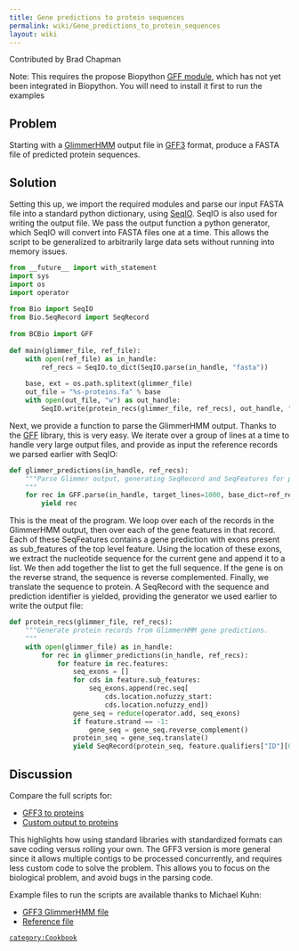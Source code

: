 ```yaml
---
title: Gene predictions to protein sequences
permalink: wiki/Gene_predictions_to_protein_sequences
layout: wiki
---
```


Contributed by Brad Chapman

Note: This requires the propose Biopython [GFF
module](http://github.com/chapmanb/bcbb/tree/master/gff/), which has not
yet been integrated in Biopython. You will need to install it first to
run the examples

Problem
-------

Starting with a
[GlimmerHMM](http://www.cbcb.umd.edu/software/GlimmerHMM/) output file
in [GFF3](http://www.sequenceontology.org/gff3.shtml) format, produce a
FASTA file of predicted protein sequences.

Solution
--------

Setting this up, we import the required modules and parse our input
FASTA file into a standard python dictionary, using
[SeqIO](http://www.biopython.org/wiki/SeqIO). SeqIO is also used for
writing the output file. We pass the output function a python generator,
which SeqIO will convert into FASTA files one at a time. This allows the
script to be generalized to arbitrarily large data sets without running
into memory issues.

``` python
from __future__ import with_statement
import sys
import os
import operator
 
from Bio import SeqIO
from Bio.SeqRecord import SeqRecord
 
from BCBio import GFF
 
def main(glimmer_file, ref_file):
    with open(ref_file) as in_handle:
        ref_recs = SeqIO.to_dict(SeqIO.parse(in_handle, "fasta"))
 
    base, ext = os.path.splitext(glimmer_file)
    out_file = "%s-proteins.fa" % base
    with open(out_file, "w") as out_handle:
        SeqIO.write(protein_recs(glimmer_file, ref_recs), out_handle, "fasta")
```

Next, we provide a function to parse the GlimmerHMM output. Thanks to
the [GFF](http://www.biopython.org/wiki/GFF_Parsing) library, this is
very easy. We iterate over a group of lines at a time to handle very
large output files, and provide as input the reference records we parsed
earlier with SeqIO:

``` python
def glimmer_predictions(in_handle, ref_recs):
    """Parse Glimmer output, generating SeqRecord and SeqFeatures for predictions
    """
    for rec in GFF.parse(in_handle, target_lines=1000, base_dict=ref_recs):
        yield rec
```

This is the meat of the program. We loop over each of the records in the
GlimmerHMM output, then over each of the gene features in that record.
Each of these SeqFeatures contains a gene prediction with exons present
as sub\_features of the top level feature. Using the location of these
exons, we extract the nucleotide sequence for the current gene and
append it to a list. We then add together the list to get the full
sequence. If the gene is on the reverse strand, the sequence is reverse
complemented. Finally, we translate the sequence to protein. A SeqRecord
with the sequence and prediction identifier is yielded, providing the
generator we used earlier to write the output file:

``` python
def protein_recs(glimmer_file, ref_recs):
    """Generate protein records from GlimmerHMM gene predictions.
    """
    with open(glimmer_file) as in_handle:
        for rec in glimmer_predictions(in_handle, ref_recs):
            for feature in rec.features:
                seq_exons = []
                for cds in feature.sub_features:
                    seq_exons.append(rec.seq[
                        cds.location.nofuzzy_start:
                        cds.location.nofuzzy_end])
                gene_seq = reduce(operator.add, seq_exons)
                if feature.strand == -1:
                    gene_seq = gene_seq.reverse_complement()
                protein_seq = gene_seq.translate()
                yield SeqRecord(protein_seq, feature.qualifiers["ID"][0], "", "")
```

Discussion
----------

Compare the full scripts for:

-   [GFF3 to
    proteins](http://github.com/chapmanb/bcbb/blob/master/biopython/glimmergff_to_proteins.py)
-   [Custom output to
    proteins](http://github.com/chapmanb/bcbb/blob/master/biopython/glimmer_to_proteins.py)

This highlights how using standard libraries with standardized formats
can save coding versus rolling your own. The GFF3 version is more
general since it allows multiple contigs to be processed concurrently,
and requires less custom code to solve the problem. This allows you to
focus on the biological problem, and avoid bugs in the parsing code.

Example files to run the scripts are available thanks to Michael Kuhn:

-   [GFF3 GlimmerHMM
    file](http://github.com/chapmanb/bcbb/blob/master/biopython/glimmer.gff)
-   [Reference
    file](http://github.com/chapmanb/bcbb/blob/master/biopython/ref.fa)

[`category:Cookbook`](category:Cookbook "wikilink")
